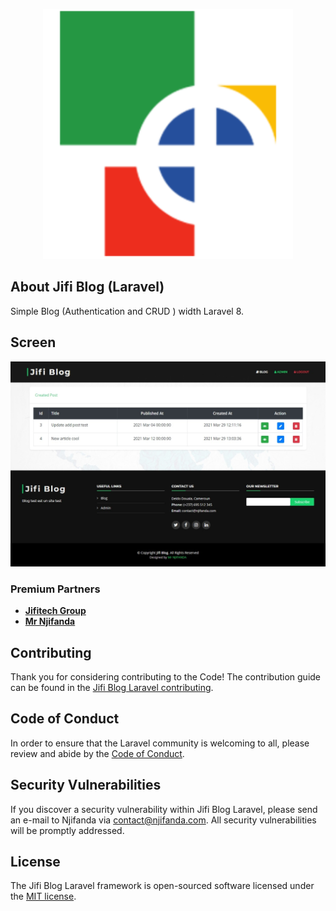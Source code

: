 <p align="center"><a href="https://jifitech.com" target="_blank"><img src="https://github.com/mrnjifanda/jifi-blog-laravel/blob/master/public/images/apple-touch-icon.png" width="400"></a></p>


## About Jifi Blog (Laravel)
Simple Blog (Authentication and CRUD ) width Laravel 8.

## Screen
<p align="center"><a href="https://jifitech.com" target="_blank"><img src="https://github.com/mrnjifanda/jifi-blog-laravel/blob/master/public/images/screens/dashboard.jpeg" width="1000"></a></p>

### Premium Partners

- **[Jifitech Group](https://jifitech.com/)**
- **[Mr Njifanda](https://njifanda.com)**

## Contributing

Thank you for considering contributing to the Code! The contribution guide can be found in the [Jifi Blog Laravel contributing](http://njifanda.com/premiun).

## Code of Conduct

In order to ensure that the Laravel community is welcoming to all, please review and abide by the [Code of Conduct](http://njifanda.com/premiun).

## Security Vulnerabilities

If you discover a security vulnerability within Jifi Blog Laravel, please send an e-mail to Njifanda via [contact@njifanda.com](mailto:contact@njifanda.com). All security vulnerabilities will be promptly addressed.

## License

The Jifi Blog Laravel framework is open-sourced software licensed under the [MIT license](https://opensource.org/licenses/MIT).
